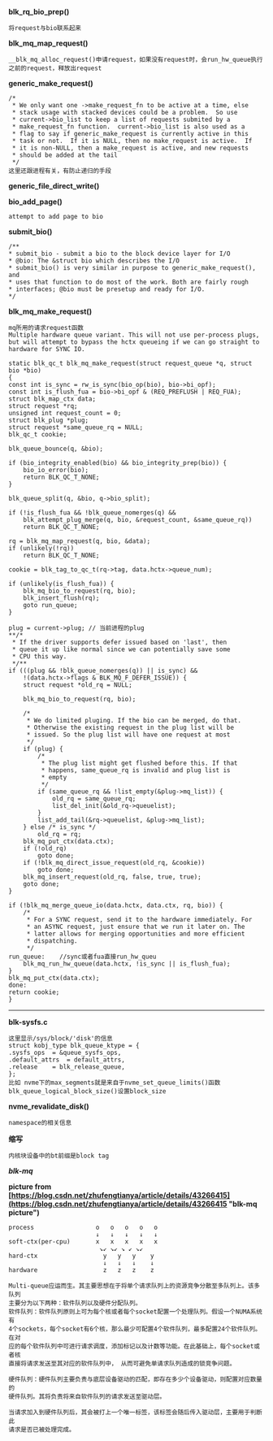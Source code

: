 **blk\_rq\_bio\_prep()**
    
    将request与bio联系起来
**blk\_mq\_map\_request()**

    __blk_mq_alloc_request()申请request，如果没有request时，会run_hw_queue执行之前的request，释放出request
**generic\_make\_request()**

    /*
	 * We only want one ->make_request_fn to be active at a time, else
	 * stack usage with stacked devices could be a problem.  So use
	 * current->bio_list to keep a list of requests submited by a
	 * make_request_fn function.  current->bio_list is also used as a
	 * flag to say if generic_make_request is currently active in this
	 * task or not.  If it is NULL, then no make_request is active.  If
	 * it is non-NULL, then a make_request is active, and new requests
	 * should be added at the tail
	 */
    这里还跟进程有关，有防止递归的手段
**generic\_file\_direct\_write()**

**bio\_add\_page()**
    
    attempt to add page to bio

**submit\_bio()**
    
    /**
    * submit_bio - submit a bio to the block device layer for I/O
    * @bio: The &struct bio which describes the I/O
    * submit_bio() is very similar in purpose to generic_make_request(), and
    * uses that function to do most of the work. Both are fairly rough
    * interfaces; @bio must be presetup and ready for I/O.
    */
    
**blk\_mq\_make\_request()**

    mq所用的请求request函数
    Multiple hardware queue variant. This will not use per-process plugs,
    but will attempt to bypass the hctx queueing if we can go straight to
    hardware for SYNC IO.

    static blk_qc_t blk_mq_make_request(struct request_queue *q, struct bio *bio)
    {
	const int is_sync = rw_is_sync(bio_op(bio), bio->bi_opf);
	const int is_flush_fua = bio->bi_opf & (REQ_PREFLUSH | REQ_FUA);
	struct blk_map_ctx data;
	struct request *rq;
	unsigned int request_count = 0;
	struct blk_plug *plug;
	struct request *same_queue_rq = NULL;
	blk_qc_t cookie;

	blk_queue_bounce(q, &bio);

	if (bio_integrity_enabled(bio) && bio_integrity_prep(bio)) {
		bio_io_error(bio);
		return BLK_QC_T_NONE;
	}

	blk_queue_split(q, &bio, q->bio_split);

	if (!is_flush_fua && !blk_queue_nomerges(q) &&
	    blk_attempt_plug_merge(q, bio, &request_count, &same_queue_rq))
		return BLK_QC_T_NONE;

	rq = blk_mq_map_request(q, bio, &data);
	if (unlikely(!rq))
		return BLK_QC_T_NONE;

	cookie = blk_tag_to_qc_t(rq->tag, data.hctx->queue_num);

	if (unlikely(is_flush_fua)) {
		blk_mq_bio_to_request(rq, bio);
		blk_insert_flush(rq);
		goto run_queue;
	}

	plug = current->plug; // 当前进程的plug
	**/*
	 * If the driver supports defer issued based on 'last', then
	 * queue it up like normal since we can potentially save some
	 * CPU this way.
	 */**
	if (((plug && !blk_queue_nomerges(q)) || is_sync) &&
	    !(data.hctx->flags & BLK_MQ_F_DEFER_ISSUE)) {
		struct request *old_rq = NULL;

		blk_mq_bio_to_request(rq, bio);

		/*
		 * We do limited pluging. If the bio can be merged, do that.
		 * Otherwise the existing request in the plug list will be
		 * issued. So the plug list will have one request at most
		 */
		if (plug) {
			/*
			 * The plug list might get flushed before this. If that
			 * happens, same_queue_rq is invalid and plug list is
			 * empty
			 */
			if (same_queue_rq && !list_empty(&plug->mq_list)) {
				old_rq = same_queue_rq;
				list_del_init(&old_rq->queuelist);
			}
			list_add_tail(&rq->queuelist, &plug->mq_list);
		} else /* is_sync */
			old_rq = rq;
		blk_mq_put_ctx(data.ctx);
		if (!old_rq)
			goto done;
		if (!blk_mq_direct_issue_request(old_rq, &cookie))
			goto done;
		blk_mq_insert_request(old_rq, false, true, true);
		goto done;
	}

	if (!blk_mq_merge_queue_io(data.hctx, data.ctx, rq, bio)) {
		/*
		 * For a SYNC request, send it to the hardware immediately. For
		 * an ASYNC request, just ensure that we run it later on. The
		 * latter allows for merging opportunities and more efficient
		 * dispatching.
		 */
    run_queue:    //sync或者fua直接run_hw_queu
		blk_mq_run_hw_queue(data.hctx, !is_sync || is_flush_fua);
	}
	blk_mq_put_ctx(data.ctx);
    done:
	return cookie;
    }


***
**blk-sysfs.c**
    
    这里显示/sys/block/'disk'的信息
    struct kobj_type blk_queue_ktype = {
	.sysfs_ops	= &queue_sysfs_ops,
	.default_attrs	= default_attrs,
	.release	= blk_release_queue,
    };
    比如 nvme下的max_segments就是来自于nvme_set_queue_limits()函数
    blk_queue_logical_block_size()设置block_size


**nvme\_revalidate\_disk()**
    
    namespace的相关信息



**缩写**

    内核块设备中的bt前缀是block tag

***blk-mq***

**picture from [https://blog.csdn.net/zhufengtianya/article/details/43266415](https://blog.csdn.net/zhufengtianya/article/details/43266415 "blk-mq picture")**
    

    process                 o   o   o   o   o
                            ↓   ↓   ↓   ↓   ↓
    soft-ctx(per-cpu)       x   x   x   x   x
                             ↘↙ ↘↙ ↘ ↙ ↘↙
    hard-ctx                  y   y   y    y
                              ↓   ↓   ↓    ↓
    hardware                  z   z   z    z

    Multi-queue应运而生。其主要思想在于将单个请求队列上的资源竞争分散至多队列上。该多队列
    主要分为以下两种：软件队列以及硬件分配队列。
    软件队列：软件队列原则上可为每个核或者每个socket配置一个处理队列。假设一个NUMA系统有
    4个sockets，每个socket有6个核，那么最少可配置4个软件队列，最多配置24个软件队列。在对
    应的每个软件队列中可进行请求调度，添加标记以及计数等功能。在此基础上，每个socket或者核
    直接将请求发送至其对应的软件队列中， 从而可避免单请求队列造成的锁竞争问题。

    硬件队列：硬件队列主要负责与底层设备驱动的匹配，即存在多少个设备驱动，则配置对应数量的
    硬件队列。其将负责将来自软件队列的请求发送至驱动层。
    
    当请求加入到硬件队列后，其会被打上一个唯一标签，该标签会随后传入驱动层，主要用于判断此
    请求是否已被处理完成。